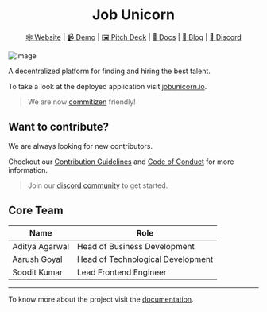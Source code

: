 <h1 align="center">Job Unicorn</h1>


<p align="center"> <a href="https://jobunicorn.io/"> 🕸️ Website</a> | <a href="https://jobunicorn.io/demo"> 📹 Demo</a> | <a href="https://jobunicorn.io/pitch-deck.pdf"> 🖼️ Pitch Deck</a> | <a href="https://docs.jobunicorn.io/"> 📄 Docs</a> | <a href="https://jobunicorn.hashnode.dev/"> 📑 Blog</a> | <a href="https://discord.gg/MJaHr8V3Ar"> 👥 Discord</a> </p>

![image](https://user-images.githubusercontent.com/64161383/133911003-fe4b7f2c-c454-4b13-8f5b-02abbc84310e.png)


A decentralized platform for finding and hiring the best talent.

To take a look at the deployed application visit [jobunicorn.io](https://jobunicorn.io/).

> We are now [commitizen](https://github.com/commitizen/cz-cli) friendly!

## Want to contribute?
    
We are always looking for new contributors.

Checkout our [Contribution Guidelines](CONTRIBUTING.md) and [Code of Conduct](CODE_OF_CONDUCT.md) for more information.

> Join our [discord community](https://discord.gg/MJaHr8V3Ar) to get started.


## Core Team

| Name           | Role                              |
|----------------|-----------------------------------|
| Aditya Agarwal | Head of Business Development      |
| Aarush Goyal   | Head of Technological Development |
| Soodit Kumar   | Lead Frontend Engineer            |

---

To know more about the project visit the [documentation](https://job-unicorn.github.io/docs/).